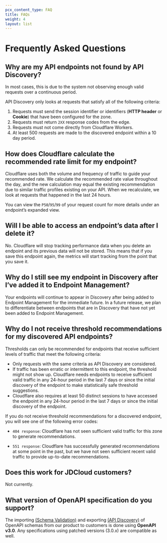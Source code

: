 ```yaml
---
pcx_content_type: FAQ
title: FAQs
weight: 4
layout: list
---
```

# Frequently Asked Questions

## Why are my API endpoints not found by API Discovery?

In most cases, this is due to the system not observing enough valid requests over a continuous period.

API Discovery only looks at requests that satisfy all of the following criteria:

1. Requests must send the session identifier or identifiers (**HTTP header** or **Cookie**) that have been configured for the zone.
2. Requests must return `2XX` response codes from the edge.
3. Requests must not come directly from Cloudflare Workers.
4. At least 500 requests are made to the discovered endpoint within a 10 day period.

## How does Cloudflare calculate the recommended rate limit for my endpoint?

Cloudflare uses both the volume and frequency of traffic to guide your recommended rate. We calculate the recommended rate value throughout the day, and the new calculation may equal the existing recommendation due to similar traffic profiles existing on your API. When we recalculate, we look at requests that happened in the last 24 hours.

You can view the `P50`/`95`/`99` of your request count for more details under an endpoint’s expanded view.

## Will I be able to access an endpoint’s data after I delete it?

No. Cloudflare will stop tracking performance data when you delete an endpoint and its previous data will not be stored. This means that if you save this endpoint again, the metrics will start tracking from the point that you save it.

## Why do I still see my endpoint in Discovery after I’ve added it to Endpoint Management?

Your endpoints will continue to appear in Discovery after being added to Endpoint Management for the immediate future. In a future release, we plan to differentiate between endpoints that are in Discovery that have not yet been added to Endpoint Management.


## Why do I not receive threshold recommendations for my discovered API endpoints?

Thresholds can only be recommended for endpoints that receive sufficient levels of traffic that meet the following criteria: 

* Only requests with the same criteria as API Discovery are considered. 
* If traffic has been erratic or intermittent to this endpoint, the threshold might not show up. Cloudflare needs endpoints to receive sufficient valid traffic in any 24-hour period in the last 7 days or since the initial discovery of the endpoint to make statistically safe threshold suggestions.
* Cloudflare also requires at least 50 distinct sessions to have accessed the endpoint in any 24-hour period in the last 7 days or since the initial discovery of the endpoint.

If you do not receive threshold recommendations for a discovered endpoint, you will see one of the following error codes: 

* `404 response`: Cloudflare has not seen sufficient valid traffic for this zone to generate recommendations.

* `551 response`: Cloudflare has successfully generated recommendations at some point in the past, but we have not seen sufficient recent valid traffic to provide up-to-date recommendations.

## Does this work for JDCloud customers?
Not currently.

## What version of OpenAPI specification do you support?
The importing [(Schema Validation)](/api-shield/security/schema-validation/) and exporting [(API Discovery)](/api-shield/security/api-discovery/) of OpenAPI schemas from our product to customers is done using **OpenAPI v3.0**. Any specifications using patched versions (3.0.x) are compatible as well. 